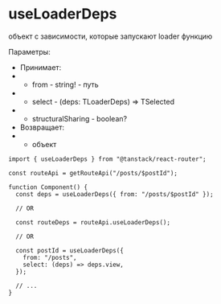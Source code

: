# useLoaderDeps

объект с зависимости, которые запускают loader функцию

Параметры:

- Принимает:
- - from - string! - путь
- - select - (deps: TLoaderDeps) => TSelected
- - structuralSharing - boolean?
- Возвращает:
- - объект

```tsx
import { useLoaderDeps } from "@tanstack/react-router";

const routeApi = getRouteApi("/posts/$postId");

function Component() {
  const deps = useLoaderDeps({ from: "/posts/$postId" });

  // OR

  const routeDeps = routeApi.useLoaderDeps();

  // OR

  const postId = useLoaderDeps({
    from: "/posts",
    select: (deps) => deps.view,
  });

  // ...
}
```
